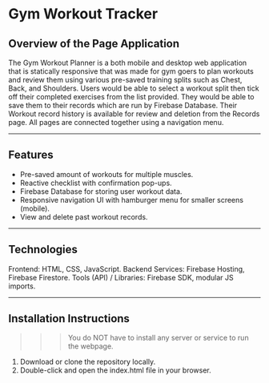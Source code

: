 # Gym Workout Tracker

## Overview of the Page Application
The Gym Workout Planner is a both mobile and desktop web application that is statically responsive that was made for gym goers to plan workouts and review them using various pre-saved training splits such as Chest, Back, and Shoulders. Users would be able to select a workout split then tick off their completed exercises from the list provided. They would be able to save them to their records which are run by Firebase Database. Their Workout record history is available for review and deletion from the Records page. All pages are connected together using a navigation menu.     

---

## Features
- Pre-saved amount of workouts for multiple muscles.
- Reactive checklist with confirmation pop-ups.
- Firebase Database for storing user workout data.
- Responsive navigation UI with hamburger menu for smaller screens (mobile).
- View and delete past workout records.

---

## Technologies 
Frontend: HTML, CSS, JavaScript. 
Backend Services: Firebase Hosting, Firebase Firestore.
Tools (API) / Libraries: Firebase SDK, modular JS imports.

---

## Installation Instructions
>>>You do NOT have to install any server or service to run the webpage.

1. Download or clone the repository locally.
2. Double-click and open the index.html file in your browser.
